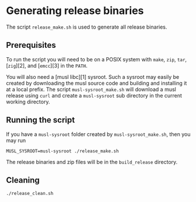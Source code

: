 # Generating release binaries

The script `release_make.sh` is used to generate all release binaries.

## Prerequisites
To run the script you will need to be on a POSIX system with
`make`, `zip`, `tar`, [`zig`][2], and [`emcc`][3] in the `PATH`.

You will also need a [musl libc][1] sysroot. Such a sysroot may easily
be created by downloading the musl source code and building and
installing it at a local prefix. The script `musl-sysroot_make.sh` will
download a musl release using `curl` and create a `musl-sysroot` sub directory
in the current working directory.

## Running the script

If you have a `musl-sysroot` folder created by `musl-sysroot_make.sh`, then you
may run
```Shell
MUSL_SYSROOT=musl-sysroot ./release_make.sh
```
The release binaries and zip files will be in the `build_release`
directory.

## Cleaning

```Shell
./release_clean.sh
```
